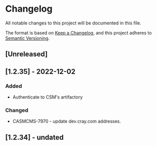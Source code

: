 # Changelog

All notable changes to this project will be documented in this file.

The format is based on [Keep a Changelog](https://keepachangelog.com/en/1.0.0/),
and this project adheres to [Semantic Versioning](https://semver.org/spec/v2.0.0.html).

## [Unreleased]

## [1.2.35] - 2022-12-02
### Added
- Authenticate to CSM's artifactory

### Changed
- CASMCMS-7970 - update dev.cray.com addresses.

## [1.2.34] - undated
